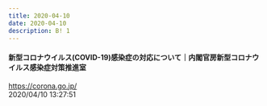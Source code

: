 ```yaml
---
title: 2020-04-10
date: 2020-04-10
description: B! 1
---
```


#### 新型コロナウイルス(COVID-19)感染症の対応について｜内閣官房新型コロナウイルス感染症対策推進室
https://corona.go.jp/<br>
2020/04/10 13:27:51<br>


